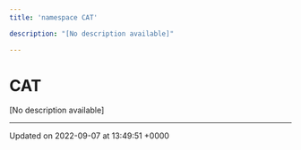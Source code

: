 ```yaml
---
title: 'namespace CAT'

description: "[No description available]"

---
```


# CAT



[No description available]






-------------------------------

Updated on 2022-09-07 at 13:49:51 +0000
